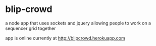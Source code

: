 # blip-crowd
a node app that uses sockets and jquery allowing people to work on a sequencer grid together

app is online currently at http://blipcrowd.herokuapp.com
